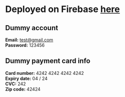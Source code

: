 # Deployed on Firebase [here](https://tinyurl.com/myamazonclone)

## Dummy account
**Email:** test@gmail.com\
**Password:** 123456

## Dummy payment card info
**Card number:** 4242 4242 4242 4242\
**Expiry date:** 04 / 24\
**CVC:** 242\
**Zip code:** 42424
